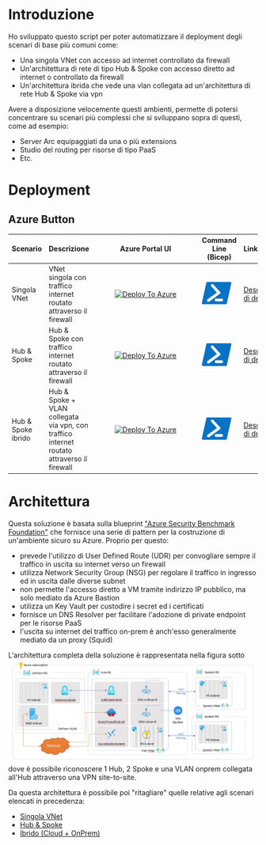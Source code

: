 # Introduzione
Ho sviluppato questo script per poter automatizzare il deployment degli scenari di base più comuni come:
- Una singola VNet con accesso ad internet controllato da firewall
- Un'architettura di rete di tipo Hub & Spoke con accesso diretto ad internet o controllato da firewall
- Un'architettura ibrida che vede una vlan collegata ad un'architettura di rete Hub & Spoke via vpn

Avere a disposizione velocemente questi ambienti, permette di potersi concentrare su scenari più complessi che si sviluppano sopra di questi, come ad esempio:
- Server Arc equipaggiati da una o più extensions 
- Studio del routing per risorse di tipo PaaS
- Etc.

# Deployment
## Azure Button

| Scenario | Descrizione | Azure Portal UI | Command Line (Bicep) | Link |
|:-------------------------|:-------------|:--------------------------:|:----------------------: |:------------- |
| Singola VNet | VNet singola con traffico internet routato attraverso il firewall  |<div style="width:200px">[![Deploy To Azure](https://aka.ms/deploytoazurebutton)](https://portal.azure.com/#create/Microsoft.Template/uri/https%3A%2F%2Fraw.githubusercontent.com%2Fgderossilive%2FCoreInfra%2Fmaster%2FARM%2FSingolaVNet.json)</div> | <div style="width:60px">[![Powershell/Azure CLI](https://github.com/gderossilive/CoreInfra/blob/master/doc/powershell_small.png?raw=true)](https://github.com/gderossilive/CoreInfra/blob/master/doc/DeploySingolaVNet.md) | [Descrizione di dettaglio]((https://github.com/gderossilive/CoreInfra/blob/master/doc/ArchSingolaVNet.md)) </div> |
| Hub & Spoke | Hub & Spoke con traffico internet routato attraverso il firewall |<div style="width:200px">[![Deploy To Azure](https://aka.ms/deploytoazurebutton)](https://portal.azure.com/#create/Microsoft.Template/uri/https%3A%2F%2Fraw.githubusercontent.com%2Fgderossilive%2FCoreInfra%2Fmaster%2FARM%2FHubAndSpoke.json)</div> | <div style="width:60px">[![Powershell/Azure CLI](https://github.com/gderossilive/CoreInfra/blob/master/doc/powershell_small.png?raw=true)](https://github.com/gderossilive/CoreInfra/blob/master/doc/DeployHubAndSpoke.md)| [Descrizione di dettaglio]((https://github.com/gderossilive/CoreInfra/blob/master/doc/ArchHubAndSpoke.md))</div> |
| Hub & Spoke ibrido | Hub & Spoke + VLAN collegata via vpn, con traffico internet routato attraverso il firewall |<div style="width:200px">[![Deploy To Azure](https://aka.ms/deploytoazurebutton)](https://portal.azure.com/#create/Microsoft.Template/uri/https%3A%2F%2Fraw.githubusercontent.com%2Fgderossilive%2FCoreInfra%2Fmaster%2FARM%2FHybrid.json)</div> | <div style="width:60px">[![Powershell/Azure CLI](https://github.com/gderossilive/CoreInfra/blob/master/doc/powershell_small.png?raw=true)](https://github.com/gderossilive/CoreInfra/blob/master/doc/DeployHybrid.md) | [Descrizione di dettaglio]((https://github.com/gderossilive/CoreInfra/blob/master/doc/ArchHybrid.md))</div> |

# Architettura
Questa soluzione è basata sulla blueprint ["Azure Security Benchmark Foundation"](https://learn.microsoft.com/en-us/azure/governance/blueprints/samples/azure-security-benchmark-foundation/) che fornisce una serie di pattern per la costruzione di un'ambiente sicuro su Azure. Proprio per questo:
- prevede l'utilizzo di User Defined Route (UDR) per convogliare sempre il traffico in uscita su internet verso un firewall
- utilizza Network Security Group (NSG) per regolare il traffico in ingresso ed in uscita dalle diverse subnet
- non permette l'accesso diretto a VM tramite indirizzo IP pubblico, ma solo mediato da Azure Bastion
- utilizza un Key Vault per custodire i secret ed i certificati
- fornisce un DNS Resolver per facilitare l'adozione di private endpoint per le risorse PaaS 
- l'uscita su internet del traffico on-prem è anch'esso generalmente mediato da un proxy (Squid)

L'architettura completa della soluzione è rappresentata nella figura sotto
![Architettura completa](https://raw.githubusercontent.com/gderossilive/CoreInfra/master/doc/Completa.jpg "Architettura Completa")
dove è possibile riconoscere 1 Hub, 2 Spoke e una VLAN onprem collegata all'Hub attraverso una VPN site-to-site.

Da questa architettura è possibile poi "ritagliare" quelle relative agli scenari elencati in precedenza:
- [Singola VNet](https://github.com/gderossilive/CoreInfra/blob/master/doc/SingolaVNet.md)
- [Hub & Spoke](https://github.com/gderossilive/CoreInfra/blob/master/doc/HubAndSpoke.md)
- [Ibrido (Cloud + OnPrem)](https://github.com/gderossilive/CoreInfra/blob/master/doc/Hybrid.md) 